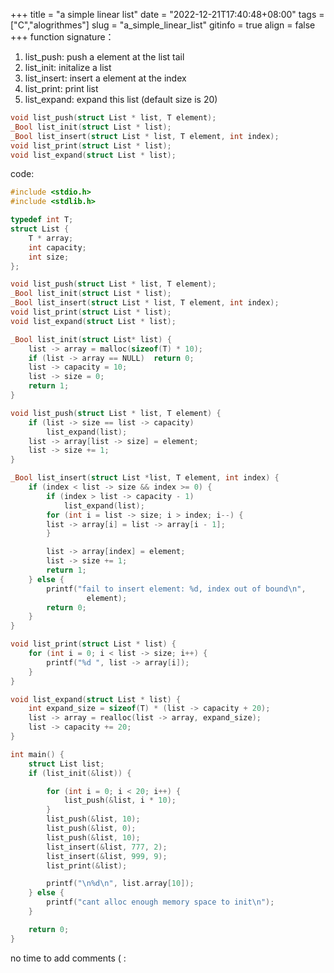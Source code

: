+++
 title = "a simple linear list" 
 date = "2022-12-21T17:40:48+08:00" 
 tags = ["C","alogrithmes"] 
 slug = "a_simple_linear_list"
 gitinfo = true
 align = false
+++
function signature：
1. list_push: push a element at the list tail
2. list_init: initalize a list
3. list_insert: insert a element at the index
4. list_print: print list
5. list_expand: expand this list (default size is 20)

```` c
void list_push(struct List * list, T element);
_Bool list_init(struct List * list);
_Bool list_insert(struct List * list, T element, int index); 
void list_print(struct List * list);
void list_expand(struct List * list);
````
code:

``` c
#include <stdio.h>
#include <stdlib.h>

typedef int T;
struct List {
    T * array;
    int capacity;    
    int size;
};

void list_push(struct List * list, T element);
_Bool list_init(struct List * list);
_Bool list_insert(struct List * list, T element, int index); 
void list_print(struct List * list);
void list_expand(struct List * list);

_Bool list_init(struct List* list) {
    list -> array = malloc(sizeof(T) * 10);
    if (list -> array == NULL)  return 0;
    list -> capacity = 10;
    list -> size = 0;
    return 1;
}

void list_push(struct List * list, T element) {
    if (list -> size == list -> capacity)
        list_expand(list);
    list -> array[list -> size] = element;
    list -> size += 1;    
}

_Bool list_insert(struct List *list, T element, int index) {
    if (index < list -> size && index >= 0) {
        if (index > list -> capacity - 1)
            list_expand(list);
        for (int i = list -> size; i > index; i--) {
        list -> array[i] = list -> array[i - 1];
        }

        list -> array[index] = element; 
        list -> size += 1;   
        return 1;
    } else {
        printf("fail to insert element: %d, index out of bound\n",
                 element);
        return 0;
    }
} 

void list_print(struct List * list) {
    for (int i = 0; i < list -> size; i++) {
        printf("%d ", list -> array[i]);
    }
}

void list_expand(struct List * list) {
    int expand_size = sizeof(T) * (list -> capacity + 20);
    list -> array = realloc(list -> array, expand_size);
    list -> capacity += 20;
}

int main() {
    struct List list;
    if (list_init(&list)) {

        for (int i = 0; i < 20; i++) {
            list_push(&list, i * 10);
        }
        list_push(&list, 10);
        list_push(&list, 0);
        list_push(&list, 10);
        list_insert(&list, 777, 2);
        list_insert(&list, 999, 9);
        list_print(&list);

        printf("\n%d\n", list.array[10]);
    } else {
        printf("cant alloc enough memory space to init\n");
    }

    return 0;
}
```

no time to add comments ( :